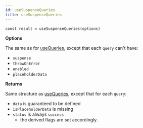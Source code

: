```yaml
---
id: useSuspenseQueries
title: useSuspenseQueries
---
```


```tsx
const result = useSuspenseQueries(options)
```

**Options**

The same as for [useQueries](../reference/useQueries), except that each `query` can't have:
- `suspense`
- `throwOnError`
- `enabled`
- `placeholderData`

**Returns**

Same structure as [useQueries](../reference/useQueries), except that for each `query`:
- `data` is guaranteed to be defined
- `isPlaceholderData` is missing
- `status` is always `success`
  - the derived flags are set accordingly.
